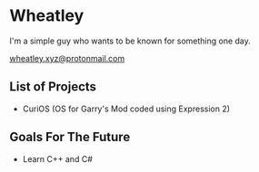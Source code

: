# Wheatley
I'm a simple guy who wants to be known for something one day.

wheatley.xyz@protonmail.com

## List of Projects
* CuriOS (OS for Garry's Mod coded using Expression 2)

## Goals For The Future
* Learn C++ and C#
